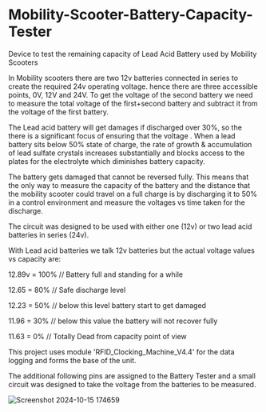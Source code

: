 # Mobility-Scooter-Battery-Capacity-Tester
Device to test the remaining capacity of Lead Acid Battery used by Mobility Scooters

In Mobility scooters there are two 12v batteries connected in series to create the required 24v operating voltage. hence there are three accessible points, 0V, 12V and 24V. To get the voltage of the second battery we need to measure the total voltage of the first+second battery and subtract it from the voltage of the first battery.

The Lead acid battery will get damages if discharged over 30%, so the there is a significant focus of ensuring that the voltage . 
When a lead battery sits below 50% state of charge, the rate of growth & accumulation of lead sulfate crystals increases substantially and blocks access to the plates for the electrolyte which diminishes battery capacity. 

The battery gets damaged that cannot be reversed fully. This means that the only way to measure the capacity of the battery and the distance that the mobility scooter could travel on a full charge is by discharging it to 50% in a control environment and measure the voltages vs time taken for the discharge.

The circuit was designed to be used with either one (12v) or two lead acid batteries in series (24v).

With Lead acid batteries we talk 12v batteries but the actual voltage values vs capacity are:

  12.89v = 100% // Battery full and standing for a while 
  
  12.65 = 80% // Safe discharge level 
  
  12.23 = 50% // below this level battery start to get damaged 
  
  11.96 = 30% // below this value the battery will not recover fully 
  
  11.63 = 0% // Totally Dead from capacity point of view
  
  
This project uses module 'RFID_Clocking_Machine_V4.4' for the data logging and forms the base of the unit. 

The additional following pins are assigned to the Battery Tester and a small circuit was designed to take the voltage from the batteries to be measured.

![Screenshot 2024-10-15 174659](https://github.com/user-attachments/assets/feb719b0-c4c7-44c2-a61d-dc4eb0f09a49)
